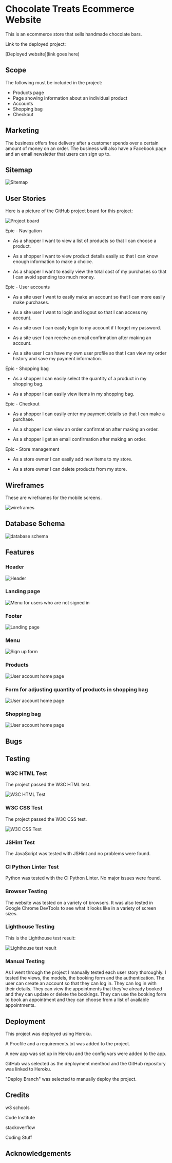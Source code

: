 # Chocolate Treats Ecommerce Website

This is an ecommerce store that sells handmade chocolate bars.

Link to the deployed project:

[Deployed website](link goes here)

## Scope

The following must be included in the project:

- Products page
- Page showing information about an individual product
- Accounts
- Shopping bag
- Checkout

## Marketing

The business offers free delivery after a customer spends over a certain amount of money on an order. The business will also have a Facebook page and an email newsletter
that users can sign up to.

## Sitemap

![Sitemap](images/map.png)

## User Stories

Here is a picture of the GitHub project board for this project:

![Project board](images/user_stories.png)

Epic - Navigation

- As a shopper I want to view a list of products so that I can choose a product.

- As a shopper I want to view product details easily so that I can know enough information to make a choice.

- As a shopper I want to easily view the total cost of my purchases so that I can avoid spending too much money.
  
Epic - User accounts

- As a site user I want to easily make an account so that I can more easily make purchases.

- As a site user I want to login and logout so that I can access my account.

- As a site user I can easily login to my account if I forget my password.

- As a site user I can receive an email confirmation after making an account.

- As a site user I can have my own user profile so that I can view my order history and save my payment information.

Epic - Shopping bag

- As a shopper I can easily select the quantity of a product in my shopping bag.

- As a shopper I can easily view items in my shopping bag.

Epic - Checkout

- As a shopper I can easily enter my payment details so that I can make a purchase.

- As a shopper I can view an order confirmation after making an order.

- As a shopper I get an email confirmation after making an order.

Epic - Store management

- As a store owner I can easily add new items to my store.

- As a store owner I can delete products from my store.

## Wireframes

These are wireframes for the mobile screens.

![wireframes](images/wireframes.png)

## Database Schema

![database schema](images/database.png)

## Features

### Header

![Header](images/header.png)

### Landing page

![Menu for users who are not signed in](images/home.png)

### Footer

![Landing page](images/footer.png)

### Menu

![Sign up form](images/menu.png)

### Products

![User account home page](images/products.png)

### Form for adjusting quantity of products in shopping bag

![User account home page](images/quantity.png)

### Shopping bag

![User account home page](images/bag.png)

## Bugs

## Testing

### W3C HTML Test

The project passed the W3C HTML test.

![W3C HTML Test](images/html.png)

### W3C CSS Test

The project passed the W3C CSS test.

![W3C CSS Test](images/CSS.png)

### JSHint Test 

The JavaScript was tested with JSHint and no problems were found.

### CI Python Linter Test

Python was tested with the CI Python Linter. No major issues were found.

### Browser Testing

The website was tested on a variety of browsers. It was also tested in Google 
Chrome DevTools to see what it looks like in a variety of screen sizes.

### Lighthouse Testing

This is the Lighthouse test result:

![Lighthouse test result](images/lighthouse.png)

### Manual Testing

As I went through the project I manually tested each user story thoroughly. I tested the views, 
the models, the booking form and the authentication. The user can create an account so that they
can log in. They can log in with their details. They can view the appointments that they've
already booked and they can update or delete the bookings. They can use the booking form to book
an appointment and they can choose from a list of available appointments.

## Deployment

This project was deployed using Heroku.

A Procfile and a requirements.txt was added to the project.

A new app was set up in Heroku and the config vars were added to the app.

GitHub was selected as the deployment menthod and the GitHub repository was linked to Heroku.

"Deploy Branch" was selected to manually deploy the project.

## Credits

w3 schools 

Code Institute

stackoverflow

Coding Stuff

## Acknowledgements




